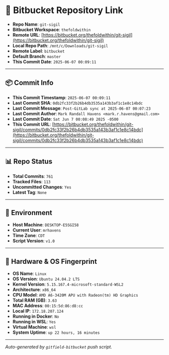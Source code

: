 # 🔗 Bitbucket Repository Link

- **Repo Name**: `git-sigil`
- **Bitbucket Workspace**: `thefoldwithin`
- **Remote URL**: [https://bitbucket.org/thefoldwithin/git-sigil](https://bitbucket.org/thefoldwithin/git-sigil)
- **Local Repo Path**: `/mnt/c/Downloads/git-sigil`
- **Remote Label**: `bitbucket`
- **Default Branch**: `master`
- **This Commit Date**: `2025-06-07 00:09:11`

---

## 📦 Commit Info

- **This Commit Timestamp**: `2025-06-07 00:09:11`
- **Last Commit SHA**: `0db2fc33f2b26b4db3535a143b3af1c1e8c14bdc`
- **Last Commit Message**: `Post-GitLab sync at 2025-06-07 00:07:23`
- **Last Commit Author**: `Mark Randall Havens <mark.r.havens@gmail.com>`
- **Last Commit Date**: `Sat Jun 7 00:08:49 2025 -0500`
- **This Commit URL**: [https://bitbucket.org/thefoldwithin/git-sigil/commits/0db2fc33f2b26b4db3535a143b3af1c1e8c14bdc](https://bitbucket.org/thefoldwithin/git-sigil/commits/0db2fc33f2b26b4db3535a143b3af1c1e8c14bdc)

---

## 📊 Repo Status

- **Total Commits**: `761`
- **Tracked Files**: `113`
- **Uncommitted Changes**: `Yes`
- **Latest Tag**: `None`

---

## 🧭 Environment

- **Host Machine**: `DESKTOP-E5SGI58`
- **Current User**: `mrhavens`
- **Time Zone**: `CDT`
- **Script Version**: `v1.0`

---

## 🧬 Hardware & OS Fingerprint

- **OS Name**: `Linux`
- **OS Version**: `Ubuntu 24.04.2 LTS`
- **Kernel Version**: `5.15.167.4-microsoft-standard-WSL2`
- **Architecture**: `x86_64`
- **CPU Model**: `AMD A6-3420M APU with Radeon(tm) HD Graphics`
- **Total RAM (GB)**: `3.63`
- **MAC Address**: `00:15:5d:86:d8:cc`
- **Local IP**: `172.18.207.124`
- **Running in Docker**: `No`
- **Running in WSL**: `Yes`
- **Virtual Machine**: `wsl`
- **System Uptime**: `up 22 hours, 16 minutes`

---

_Auto-generated by `gitfield-bitbucket` push script._
